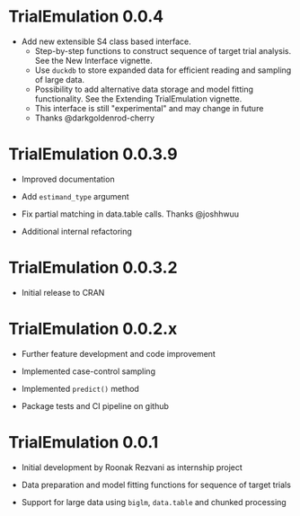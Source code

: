 # TrialEmulation 0.0.4

* Add new extensible S4 class based interface.
  - Step-by-step functions to construct sequence of target trial analysis. See the New Interface vignette.
  - Use `duckdb` to store expanded data for efficient reading and sampling of large data.
  - Possibility to add alternative data storage and model fitting functionality. See the Extending TrialEmulation 
   vignette.
  - This interface is still "experimental" and may change in future
  - Thanks @darkgoldenrod-cherry

# TrialEmulation 0.0.3.9

* Improved documentation

* Add `estimand_type` argument

* Fix partial matching in data.table calls. Thanks @joshhwuu

* Additional internal refactoring

# TrialEmulation 0.0.3.2

* Initial release to CRAN

# TrialEmulation 0.0.2.x

* Further feature development and code improvement

* Implemented case-control sampling

* Implemented `predict()` method

* Package tests and CI pipeline on github

# TrialEmulation 0.0.1

* Initial development by Roonak Rezvani as internship project

* Data preparation and model fitting functions for sequence of target trials

* Support for large data using `biglm`, `data.table` and chunked processing
